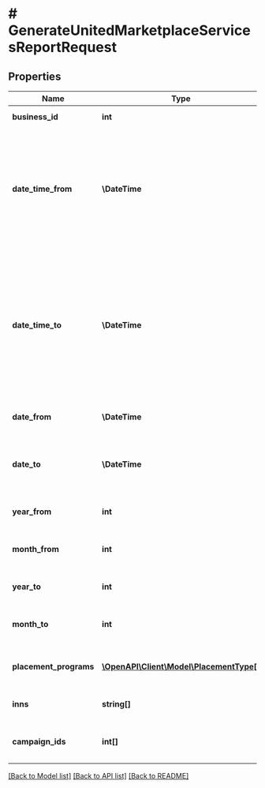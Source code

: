 # # GenerateUnitedMarketplaceServicesReportRequest

## Properties

Name | Type | Description | Notes
------------ | ------------- | ------------- | -------------
**business_id** | **int** | Идентификатор кабинета. |
**date_time_from** | **\DateTime** | {% note warning \&quot;Этот параметр устарел\&quot; %}  Не используйте его.  {% endnote %}  Начало периода, включительно. | [optional]
**date_time_to** | **\DateTime** | {% note warning \&quot;Этот параметр устарел\&quot; %}  Не используйте его.  {% endnote %}  Конец периода, включительно. Максимальный период — 3 месяца. | [optional]
**date_from** | **\DateTime** | Начало периода, включительно. | [optional]
**date_to** | **\DateTime** | Конец периода, включительно. Максимальный период — 3 месяца. | [optional]
**year_from** | **int** | Начальный год формирования акта. | [optional]
**month_from** | **int** | Начальный номер месяца формирования акта. | [optional]
**year_to** | **int** | Конечный год формирования акта. | [optional]
**month_to** | **int** | Конечный номер месяца формирования акта. | [optional]
**placement_programs** | [**\OpenAPI\Client\Model\PlacementType[]**](PlacementType.md) | Список моделей, которые нужны в отчете. | [optional]
**inns** | **string[]** | Список ИНН, которые нужны в отчете. | [optional]
**campaign_ids** | **int[]** | Список магазинов, которые нужны в отчете. | [optional]

[[Back to Model list]](../../README.md#models) [[Back to API list]](../../README.md#endpoints) [[Back to README]](../../README.md)
